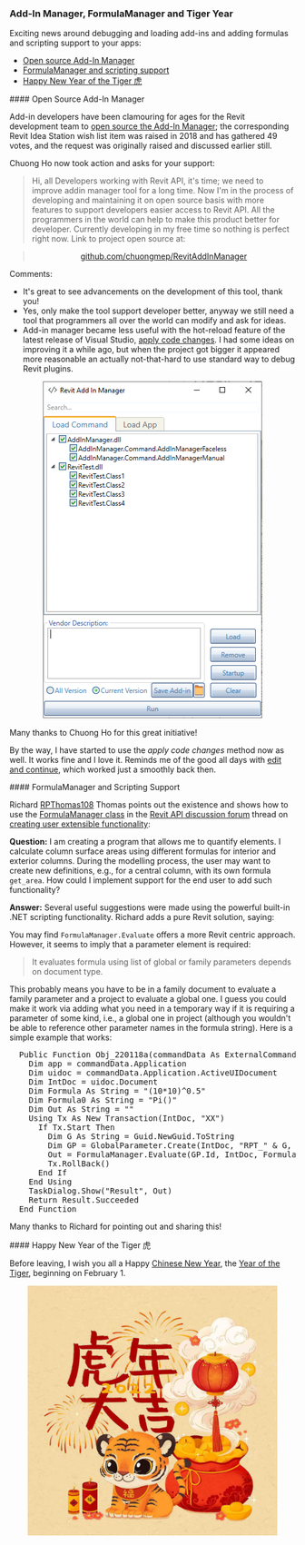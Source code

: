 <head>
<meta http-equiv="Content-Type" content="text/html; charset=utf-8">
<link rel="stylesheet" type="text/css" href="bc.css">
<script src="https://cdn.rawgit.com/google/code-prettify/master/loader/run_prettify.js" type="text/javascript"></script>
</head>

<!---

- open source
  https://github.com/chuongmep/RevitAddInManager
  /Users/jta/a/doc/revit/tbc/git/a/img/RevitAddInManager.png

- [FormulaManager Class](https://www.revitapidocs.com/2022/d061dadf-70da-a883-ec12-5cf98ded069e.htm)
  [Create user extensible functionality](https://forums.autodesk.com/t5/revit-api-forum/create-user-extesible-funcionality/m-p/10887473)

twitter:

 in the #RevitAPI @AutodeskForge @AutodeskRevit #bim #DynamoBim #ForgeDevCon 

&ndash; 
...

linkedin:

#bim #DynamoBim #ForgeDevCon #Revit #API #IFC #SDK #AI #VisualStudio #Autodesk #AEC #adsk

the [Revit API discussion forum](http://forums.autodesk.com/t5/revit-api-forum/bd-p/160) thread

<center>
<img src="img/" alt="" title="" width="600"/>
<p style="font-size: 80%; font-style:italic"></p>
</center>

-->

### Add-In Manager, FormulaManager and Tiger Year

Exciting news around debugging and loading add-ins and adding formulas and scripting support to your apps:

- [Open source Add-In Manager](#2)
- [FormulaManager and scripting support](#4)
- [Happy New Year of the Tiger 虎](#5)

####<a name="2"></a> Open Source Add-In Manager

Add-in developers have been clamouring for ages for the Revit development team
to [open source the Add-In Manager](https://forums.autodesk.com/t5/revit-ideas/open-source-add-in-manager/idi-p/8049456);
the corresponding Revit Idea Station wish list item was raised in 2018 and has gathered 49 votes, and the request was originally raised and discussed earlier still.

Chuong Ho now took action and asks for your support:

> Hi, all Developers working with Revit API, it's time;
we need to improve addin manager tool for a long time.
Now I'm in the process of developing and maintaining it on open source basis with more features to support developers easier access to Revit API.
All the programmers in the world can help to make this product better for developer.
Currently developing in my free time so nothing is perfect right now.
Link to project open source at:

> <p style="text-align:center"><a href="https://github.com/chuongmep/RevitAddInManager">github.com/chuongmep/RevitAddInManager</a></p>

Comments:

- It's great to see advancements on the development of this tool, thank you!
- Yes, only make the tool support developer better, anyway we still need a tool that programmers all over the world can modify and ask for ideas.
- Add-in manager became less useful with the hot-reload feature of the latest release of Visual Studio,
[apply code changes](https://thebuildingcoder.typepad.com/blog/2021/10/localised-forge-intros-and-apply-code-changes.html#4).
I had some ideas on improving it a while ago, but when the project got bigger it appeared more reasonable an actually not-that-hard to use standard way to debug Revit plugins.

<center>
<img src="img/RevitAddInManager.png" alt="RevitAddInManager" title="RevitAddInManager" width="386"/> <!-- 386 -->
</center>

Many thanks to Chuong Ho for this great initiative!

By the way, I have started to use the <i>apply code changes</i> method now as well.
It works fine and I love it.
Reminds me of the good all days
with [edit and continue](https://thebuildingcoder.typepad.com/blog/about-the-author.html#5.49),
which worked just a smoothly back then.

####<a name="4"></a> FormulaManager and Scripting Support 

Richard [RPThomas108](https://forums.autodesk.com/t5/user/viewprofilepage/user-id/1035859) Thomas
points out the existence and shows how to use
the [FormulaManager class](https://www.revitapidocs.com/2022/d061dadf-70da-a883-ec12-5cf98ded069e.htm) in
the [Revit API discussion forum](http://forums.autodesk.com/t5/revit-api-forum/bd-p/160) thread
on [creating user extensible functionality](https://forums.autodesk.com/t5/revit-api-forum/create-user-extesible-funcionality/m-p/10887473):

**Question:** I am creating a program that allows me to quantify elements. 
I calculate column surface areas using different formulas for interior and exterior columns.
During the modelling process, the user may want to create new definitions, e.g., for a central column, with its own formula `get_area`.
How could I implement support for the end user to add such functionality?

**Answer:** Several useful suggestions were made using the powerful built-in .NET scripting functionality.
Richard adds a pure Revit solution, saying:

You may find `FormulaManager.Evaluate` offers a more Revit centric approach.
However, it seems to imply that a parameter element is required:

> It evaluates formula using list of global or family parameters depends on document type.

This probably means you have to be in a family document to evaluate a family parameter and a project to evaluate a global one.
I guess you could make it work via adding what you need in a temporary way if it is requiring a parameter of some kind, i.e., a global one in project (although you wouldn't be able to reference other parameter names in the formula string).
Here is a simple example that works:

<pre class="code">
  Public Function Obj_220118a(commandData As ExternalCommandData, ByRef message As String, elements As ElementSet) As Result
    Dim app = commandData.Application
    Dim uidoc = commandData.Application.ActiveUIDocument
    Dim IntDoc = uidoc.Document
    Dim Formula As String = "(10*10)^0.5"
    Dim Formula0 As String = "Pi()"
    Dim Out As String = ""
    Using Tx As New Transaction(IntDoc, "XX")
      If Tx.Start Then
        Dim G As String = Guid.NewGuid.ToString
        Dim GP = GlobalParameter.Create(IntDoc, "RPT_" & G, SpecTypeId.Number)
        Out = FormulaManager.Evaluate(GP.Id, IntDoc, Formula0)
        Tx.RollBack()
      End If
    End Using
    TaskDialog.Show("Result", Out)
    Return Result.Succeeded
  End Function
</pre>

Many thanks to Richard for pointing out and sharing this!

####<a name="5"></a> Happy New Year of the Tiger 虎

Before leaving, I wish you all a 
Happy [Chinese New Year](https://en.wikipedia.org/wiki/Chinese_New_Year),
the [Year of the Tiger](https://en.wikipedia.org/wiki/Tiger_(zodiac)),
beginning on February 1.

<center>
<img src="img/2022-01-26_tiger_year.jpg" alt="Year of the Tiger" title="Year of the Tiger" width="440"/> <!-- 1100 -->
</center>
